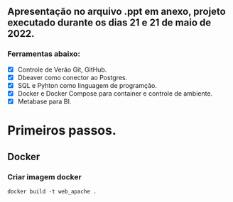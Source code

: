 
## Apresentação no arquivo .ppt em anexo, projeto executado durante os dias 21 e 21 de maio de 2022.
### Ferramentas abaixo:

- [x] Controle de Verão Git, GitHub.
- [x] Dbeaver como conector ao Postgres.
- [x] SQL e Pyhton como linguagem de programção.
- [x] Docker e Docker Compose para container e controle de ambiente.
- [x] Metabase para BI.

# Primeiros passos.

## Docker

### Criar imagem docker 
```
docker build -t web_apache .
```

